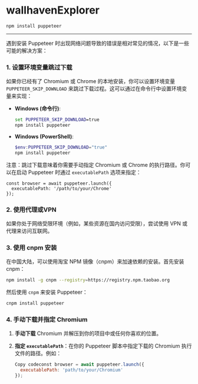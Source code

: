 # wallhavenExplorer

```
npm install puppeteer
```

---



遇到安装 Puppeteer 时出现网络问题导致的错误是相对常见的情况，以下是一些可能的解决方案：

### 1. 设置环境变量跳过下载

如果你已经有了 Chromium 或 Chrome 的本地安装，你可以设置环境变量 `PUPPETEER_SKIP_DOWNLOAD` 来跳过下载过程。这可以通过在命令行中设置环境变量来实现：

- **Windows (命令行)**:

  ```cmd
  set PUPPETEER_SKIP_DOWNLOAD=true
  npm install puppeteer
  ```

- **Windows (PowerShell)**:

  ```powershell
  $env:PUPPETEER_SKIP_DOWNLOAD="true"
  npm install puppeteer
  ```

注意：跳过下载意味着你需要手动指定 Chromium 或 Chrome 的执行路径。你可以在启动 Puppeteer 时通过 `executablePath` 选项来指定：

```code
const browser = await puppeteer.launch({
  executablePath: '/path/to/your/Chrome'
});
```

### 2. 使用代理或VPN

如果你处于网络受限环境（例如，某些资源在国内访问受限），尝试使用 VPN 或代理来访问互联网。

### 3. 使用 cnpm 安装

在中国大陆，可以使用淘宝 NPM 镜像（cnpm）来加速依赖的安装。首先安装 cnpm：

```bash
npm install -g cnpm --registry=https://registry.npm.taobao.org
```

然后使用 `cnpm` 来安装 Puppeteer：

```bash
cnpm install puppeteer
```

### 4. 手动下载并指定 Chromium

1. **手动下载** Chromium 并解压到你的项目中或任何你喜欢的位置。

2. **指定 `executablePath`**：在你的 Puppeteer 脚本中指定下载的 Chromium 执行文件的路径。例如：

   ```javascript
   Copy codeconst browser = await puppeteer.launch({
     executablePath: 'path/to/your/Chromium'
   });
   ```
